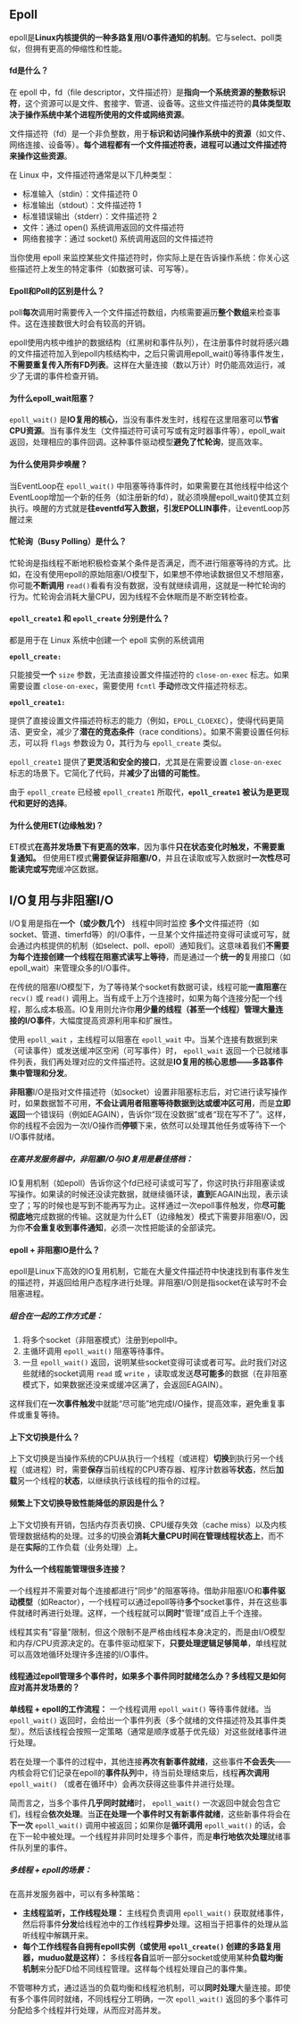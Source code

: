 ## Epoll
epoll是**Linux内核提供的一种多路复用I/O事件通知的机制**。它与select、poll类似，但拥有更高的伸缩性和性能。

#### fd是什么？
在 epoll 中，fd（file descriptor，文件描述符）是**指向一个系统资源的整数标识符**，这个资源可以是文件、套接字、管道、设备等。这些文件描述符的**具体类型取决于操作系统中某个进程所使用的文件或网络资源**。

文件描述符（fd）是一个非负整数，用于**标识和访问操作系统中的资源**（如文件、网络连接、设备等）。**每个进程都有一个文件描述符表，进程可以通过文件描述符来操作这些资源**。

在 Linux 中，文件描述符通常是以下几种类型：

* 标准输入（stdin）：文件描述符 0
* 标准输出（stdout）：文件描述符 1
* 标准错误输出（stderr）：文件描述符 2
* 文件：通过 open() 系统调用返回的文件描述符
* 网络套接字：通过 socket() 系统调用返回的文件描述符

当你使用 epoll 来监控某些文件描述符时，你实际上是在告诉操作系统：你关心这些描述符上发生的特定事件（如数据可读、可写等）。

#### Epoll和Poll的区别是什么？
poll**每次**调用时需要传入一个文件描述符数组，内核需要遍历**整个数组**来检查事件。这在连接数很大时会有较高的开销。

epoll使用内核中维护的数据结构（红黑树和事件队列），在注册事件时就将感兴趣的文件描述符加入到epoll内核结构中，之后只需调用epoll_wait()等待事件发生，**不需要重复传入所有FD列表**。这样在大量连接（数以万计）时仍能高效运行，减少了无谓的事件检查开销。

#### 为什么epoll_wait阻塞？
`epoll_wait()` 是**IO复用的核心**，当没有事件发生时，线程在这里阻塞可以**节省CPU资源**。当有事件发生（文件描述符可读可写或有定时器事件等），epoll_wait返回，处理相应的事件回调。这种事件驱动模型**避免了忙轮询**，提高效率。

#### 为什么使用异步唤醒？
当EventLoop在 `epoll_wait()` 中阻塞等待事件时，如果需要在其他线程中给这个EventLoop增加一个新的任务（如注册新的fd），就必须唤醒epoll_wait()使其立刻执行。唤醒的方式就是**往eventfd写入数据，引发EPOLLIN事件**，让eventLoop苏醒过来

#### 忙轮询（Busy Polling）是什么？
忙轮询是指线程不断地积极检查某个条件是否满足，而不进行阻塞等待的方式。比如，在没有使用epoll的原始阻塞I/O模型下，如果想不停地读数据但又不想阻塞，你可能**不断调用** `read()`看看有没有数据，没有就继续调用，这就是一种忙轮询的行为。忙轮询会消耗大量CPU，因为线程不会休眠而是不断空转检查。

#### `epoll_create1` 和 `epoll_create` 分别是什么？
都是用于在 Linux 系统中创建一个 epoll 实例的系统调用

**`epoll_create:`**

只能接受**一个** `size` 参数，无法直接设置文件描述符的 `close-on-exec` 标志。如果需要设置 `close-on-exec`，需要使用 `fcntl` **手动**修改文件描述符标志。

**`epoll_create1:`**

提供了直接设置文件描述符标志的能力（例如，`EPOLL_CLOEXEC`），使得代码更简洁、更安全，减少了**潜在的竞态条件**（race conditions）。如果不需要设置任何标志，可以将 `flags` 参数设为 0，其行为与 `epoll_create` 类似。

`epoll_create1` 提供了**更灵活和安全的接口**，尤其是在需要设置 `close-on-exec` 标志的场景下。它简化了代码，并**减少了出错的可能性**。

由于 `epoll_create` 已经被 `epoll_create1` 所取代，**`epoll_create1` 被认为是更现代和更好的选择**。

#### 为什么使用ET(边缘触发)？
ET模式**在高并发场景下有更高的效率**，因为事件**只在状态变化时触发，不需要重复通知。** 但使用ET模式**需要保证非阻塞I/O**，并且在读取或写入数据时**一次性尽可能读完或写完**缓冲区数据。

## I/O复用与非阻塞I/O
I/O复用是指在**一个（或少数几个）** 线程中同时监控 **多个**文件描述符（如socket、管道、timerfd等）的I/O事件，一旦某个文件描述符变得可读或可写，就会通过内核提供的机制（如select、poll、epoll）通知我们。这意味着我们**不需要为每个连接创建一个线程在阻塞式读写上等待**，而是通过一个**统一的**复用接口（如epoll_wait）来管理众多的I/O事件。

在传统的阻塞I/O模型下，为了等待某个socket有数据可读，线程可能**一直阻塞**在 `recv()` 或 `read()` 调用上。当有成千上万个连接时，如果为每个连接分配一个线程，那么成本极高。IO复用则允许你**用少量的线程（甚至一个线程）管理大量连接的I/O事件**，大幅度提高资源利用率和扩展性。

使用 `epoll_wait` ，主线程可以阻塞在 `epoll_wait` 中。当某个连接有数据到来（可读事件）或发送缓冲区空闲（可写事件）时， `epoll_wait` 返回一个已就绪事件列表，我们再处理对应的文件描述符。这就是**IO复用的核心思想——多路事件集中管理和分发**。

**非阻塞**I/O是指对文件描述符（如socket）设置非阻塞标志后，对它进行读写操作时，如果数据暂不可用，**不会让调用者阻塞等待数据到达或缓冲区可用**，而是**立即返回**一个错误码（例如EAGAIN），告诉你“现在没数据”或者“现在写不了”。这样，你的线程不会因为一次I/O操作而**停顿**下来，依然可以处理其他任务或等待下一个I/O事件就绪。

##### 在高并发服务器中，非阻塞I/O与IO复用是最佳搭档：

IO复用机制（如epoll）告诉你这个fd已经可读或可写了，你这时执行非阻塞读或写操作。如果读的时候还没读完数据，就继续循环读，**直到**EAGAIN出现，表示读空了；写的时候也是写到不能再写为止。这样通过一次epoll事件触发，你**尽可能彻底地**完成数据的传输。这就是为什么ET（边缘触发）模式下需要非阻塞I/O，因为你**不会重复收到事件通知**，必须一次性把能读的全部读完。

#### epoll + 非阻塞IO是什么？
epoll是Linux下高效的IO复用机制，它能在大量文件描述符中快速找到有事件发生的描述符，并返回给用户态程序进行处理。非阻塞I/O则是指socket在读写时不会阻塞进程。

##### 组合在一起的工作方式是：

1. 将多个socket（非阻塞模式）注册到epoll中。
2. 主循环调用 `epoll_wait()` 阻塞等待事件。
3. 一旦 `epoll_wait()` 返回，说明某些socket变得可读或者可写。此时我们对这些就绪的socket调用 `read` 或 `write` ，读取或发送**尽可能多**的数据（在非阻塞模式下，如果数据还没来或缓冲区满了，会返回EAGAIN）。

这样我们在**一次事件触发**中就能“尽可能”地完成I/O操作，提高效率，避免重复事件或重复等待。

#### 上下文切换是什么？
上下文切换是当操作系统的CPU从执行一个线程（或进程）**切换**到执行另一个线程（或进程）时，需要**保存**当前线程的CPU寄存器、程序计数器等**状态**，然后**加载**另一个线程的**状态**，以继续执行该线程的指令的过程。

#### 频繁上下文切换导致性能降低的原因是什么？
上下文切换有开销，包括内存页表切换、CPU缓存失效（cache miss）以及内核管理数据结构的处理。过多的切换会**消耗大量CPU时间在管理线程状态上**，而不是在**实际**的工作负载（业务处理）上。

#### 为什么一个线程能管理很多连接？
一个线程并不需要对每个连接都进行"同步"的阻塞等待。借助非阻塞I/O和**事件驱动模型**（如Reactor），一个线程可以通过epoll等待**多个**socket事件，并在这些事件就绪时再进行处理。这样，一个线程就可以**同时**"管理"成百上千个连接。

线程其实有"容量"限制，但这个限制不是严格由线程本身决定的，而是由I/O模型和内存/CPU资源决定的。在事件驱动框架下，**只要处理逻辑足够简单**，单线程就可以高效地循环处理许多连接的I/O事件。

#### 线程通过epoll管理多个事件时，如果多个事件同时就绪怎么办？多线程又是如何应对高并发场景的？

**单线程 + epoll的工作流程：** 一个线程调用 `epoll_wait()` 等待事件就绪。当 `epoll_wait()` 返回时，会给出一个事件列表（多个就绪的文件描述符及其事件类型）。然后该线程会按照一定策略（通常是顺序或基于优先级）对这些就绪事件进行处理。

若在处理一个事件的过程中，其他连接**再次有新事件就绪**，这些事件**不会丢失**——内核会将它们记录在epoll的**事件队列**中，待当前处理结束后，线程**再次调用** `epoll_wait()` （或者在循环中）会再次获得这些事件并进行处理。

简而言之，当多个事件**几乎同时就绪**时， `epoll_wait()` 一次返回中就会包含它们，线程会**依次处理**。当**正在处理一个事件时又有新事件就绪**，这些新事件将会在**下一次** `epoll_wait()` 调用中被返回；如果你是**循环调用** `epoll_wait()` 的话，会在下一轮中被处理。一个线程并非同时处理多个事件，而是**串行地依次处理**就绪事件队列里的事件。

##### 多线程 + epoll的场景：
在高并发服务器中，可以有多种策略：

* **主线程监听，工作线程处理：** 主线程负责调用 `epoll_wait()` 获取就绪事件，然后将事件**分发**给线程池中的工作线程**异步**处理。这相当于把事件的处理从监听线程中解耦开来。
* **每个工作线程各自拥有epoll实例（或使用 `epoll_create()` 创建的多路复用器，muduo就是这样）：** 多线程**各自**监听一部分socket或使用某种**负载均衡机制**来分配FD给不同线程管理。这样每个线程处理自己的事件集。

不管哪种方式，通过适当的负载均衡和线程池机制，可以**同时处理**大量连接。即使有多个事件同时就绪，不同线程分工明确，一次   `epoll_wait()` 返回的多个事件可分配给多个线程并行处理，从而应对高并发。
